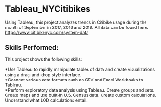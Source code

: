 # Tableau_NYCitibikes
Using Tableau, this project analyzes trends in Citibike usage during the month of September in 2017, 2018 and 2019.  All data can be found here: https://www.citibikenyc.com/system-data


## Skills Performed: 
This project shows the following skills:
<br><br>
*Use Tableau to rapidly manipulate tables of data and create visualizations using a drag-and-drop style interface. <br>
*Connect various data formats such as CSV and Excel Workbooks to Tableau.<br>
*Perform exploratory data analysis using Tableau.
Create groups and sets.
Create maps and use built-in U.S. Census data.
Create custom calculations.
Understand what LOD calculations entail.